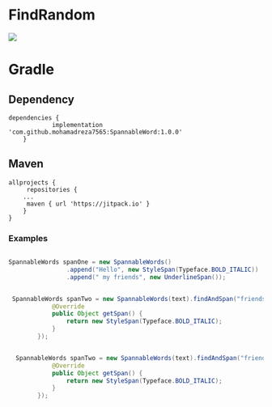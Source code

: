 # FindRandom

[![](https://jitpack.io/v/mohamadreza7565/SpannableWord.svg)](https://jitpack.io/#mohamadreza7565/SpannableWord)



# Gradle

## Dependency
```Gradle
dependencies {
	        implementation 'com.github.mohamadreza7565:SpannableWord:1.0.0'
	}
```


## Maven
```Gradle
allprojects {
     repositories {
	...
     maven { url 'https://jitpack.io' }
	}
}
```

### Examples

```java

SpannableWords spanOne = new SpannableWords()
                .append("Hello", new StyleSpan(Typeface.BOLD_ITALIC))
                .append(" my friends", new UnderlineSpan());

```


```java

 SpannableWords spanTwo = new SpannableWords(text).findAndSpan("friends", new SpannableWords.GetSpan() {
            @Override
            public Object getSpan() {
                return new StyleSpan(Typeface.BOLD_ITALIC);
            }
        });

```

```java

  SpannableWords spanTwo = new SpannableWords(text).findAndSpan("friends", false, true, new SpannableWords.GetSpan() {
            @Override
            public Object getSpan() {
                return new StyleSpan(Typeface.BOLD_ITALIC);
            }
        });

```
